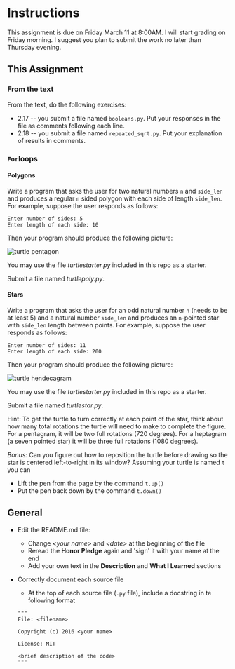 # Instructions

This assignment is due on Friday March 11 at 8:00AM. I will start grading on Friday morning. I suggest you plan to submit the work no later than Thursday evening.

## This Assignment

### From the text

From the text, do the following exercises:

* 2.17 -- you submit a file named `booleans.py`. Put your responses in the file as comments following each line.
* 2.18 -- you submit a file named `repeated_sqrt.py`. Put your explanation of results in comments.

### `For`loops

#### Polygons
Write a program that asks the user for two natural numbers `n` and `side_len` and produces a regular `n` sided polygon with each side of length `side_len`. For example, suppose the user responds as follows:

```
Enter number of sides: 5
Enter length of each side: 10
```
Then your program should produce the following picture:


![turtle pentagon](https://github.com/mandrewmoshier/hw3-/blob/master/pentagon.png)

You may use the file *turtlestarter.py* included in this repo as a starter.

Submit a file named *turtlepoly.py*.

#### Stars

Write a program that asks the user for an odd natural number `n` (needs to be at least 5) and a natural number `side_len` and produces an `n`-pointed star with `side_len` length between points. For example, suppose the user responds as follows:

```
Enter number of sides: 11
Enter length of each side: 200
```
Then your program should produce the following picture:


![turtle hendecagram](https://github.com/mandrewmoshier/hw3-/blob/master/hendecagram.png)

You may use the file *turtlestarter.py* included in this repo as a starter.

Submit a file named *turtlestar.py*.

Hint: To get the turtle to turn correctly at each point of the star, think about how many total rotations the turtle will need to make to complete the figure. For a pentagram, it will be two full rotations (720 degrees). For a heptagram (a seven pointed star) it will be three full rotations (1080 degrees).

*Bonus:* Can you figure out how to reposition the turtle before drawing so the star is centered left-to-right in its window? Assuming your turtle is named `t` you can

* Lift the pen from the page by the command `t.up()`
* Put the pen back down by the command `t.down()`

## General


* Edit the README.md file:
    * Change _\<your name\>_ and _\<date\>_ at the beginning of the file
    * Reread the __Honor Pledge__ again and 'sign' it with your name at the end
    * Add your own text in the __Description__ and __What I Learned__ sections

* Correctly document each source file
    * At the top of each source file (```.py``` file), include a docstring in te following format

    ```
    """
    File: <filename>

    Copyright (c) 2016 <your name>

    License: MIT

    <brief description of the code>
    """    
    ```
